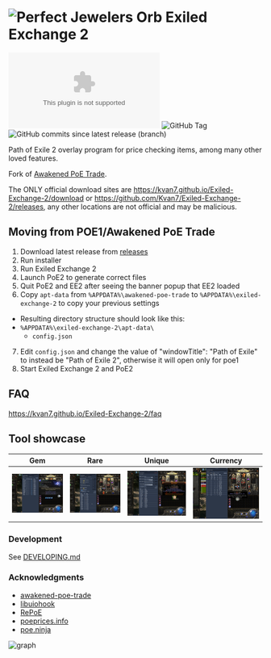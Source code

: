 # ![Perfect Jewelers Orb](./renderer/public/images/jeweler.png) Exiled Exchange 2

![GitHub Downloads (specific asset, latest release)](https://img.shields.io/github/downloads/kvan7/exiled-exchange-2/latest/Exiled-Exchange-2-Setup-0.12.6.exe?style=plastic&link=https%3A%2F%2Ftooomm.github.io%2Fgithub-release-stats%2F%3Fusername%3Dkvan7%26repository%3DExiled-Exchange-2)
![GitHub Tag](https://img.shields.io/github/v/tag/kvan7/exiled-exchange-2?style=plastic&label=latest%20version)
![GitHub commits since latest release (branch)](https://img.shields.io/github/commits-since/kvan7/exiled-exchange-2/latest/dev?style=plastic)

Path of Exile 2 overlay program for price checking items, among many other loved features.

Fork of [Awakened PoE Trade](https://github.com/SnosMe/awakened-poe-trade).

The ONLY official download sites are <https://kvan7.github.io/Exiled-Exchange-2/download> or <https://github.com/Kvan7/Exiled-Exchange-2/releases>, any other locations are not official and may be malicious.

## Moving from POE1/Awakened PoE Trade

1. Download latest release from [releases](https://github.com/Kvan7/exiled-exchange-2/releases)
2. Run installer
3. Run Exiled Exchange 2
4. Launch PoE2 to generate correct files
5. Quit PoE2 and EE2 after seeing the banner popup that EE2 loaded
6. Copy `apt-data` from `%APPDATA%\awakened-poe-trade` to `%APPDATA%\exiled-exchange-2` to copy your previous settings
  - Resulting directory structure should look like this:
  - `%APPDATA%\exiled-exchange-2\apt-data\`
    - `config.json`
7. Edit `config.json` and change the value of "windowTitle": "Path of Exile" to instead be "Path of Exile 2", otherwise it will open only for poe1
8. Start Exiled Exchange 2 and PoE2

## FAQ

<https://kvan7.github.io/Exiled-Exchange-2/faq>

## Tool showcase

| Gem                                                | Rare                                                 | Unique                                                   | Currency                                                     |
| -------------------------------------------------- | ---------------------------------------------------- | -------------------------------------------------------- | ------------------------------------------------------------ |
| ![Gem Check](./docs/reference-images/GemCheck.png) | ![Rare Check](./docs/reference-images/RareCheck.png) | ![Unique Check](./docs/reference-images/UniqueCheck.png) | ![Currency Check](./docs/reference-images/CurrencyCheck.png) |

### Development

See [DEVELOPING.md](./DEVELOPING.md)

### Acknowledgments

- [awakened-poe-trade](https://github.com/SnosMe/awakened-poe-trade)
- [libuiohook](https://github.com/kwhat/libuiohook)
- [RePoE](https://github.com/brather1ng/RePoE)
- [poeprices.info](https://www.poeprices.info/)
- [poe.ninja](https://poe.ninja/)

![graph](https://i.imgur.com/MATqhv7.png)
